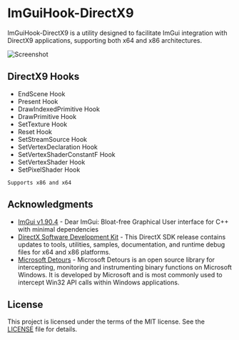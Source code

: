 # ImGuiHook-DirectX9
ImGuiHook-DirectX9 is a utility designed to facilitate ImGui integration with DirectX9 applications, supporting both x64 and x86 architectures.

![Screenshot](https://i.imgur.com/139lIgi.png)

## DirectX9 Hooks
* EndScene Hook
* Present Hook
* DrawIndexedPrimitive Hook
* DrawPrimitive Hook
* SetTexture Hook
* Reset Hook
* SetStreamSource Hook
* SetVertexDeclaration Hook
* SetVertexShaderConstantF Hook
* SetVertexShader Hook
* SetPixelShader Hook
```
Supports x86 and x64
```

## Acknowledgments
* [ImGui v1.90.4](https://github.com/ocornut/imgui) - Dear ImGui: Bloat-free Graphical User interface for C++ with minimal dependencies
* [DirectX Software Development Kit](https://www.microsoft.com/en-us/download/details.aspx?id=6812) - This DirectX SDK release contains updates to tools, utilities, samples, documentation, and runtime debug files for x64 and x86 platforms.
* [Microsoft Detours](https://github.com/microsoft/Detours) - Microsoft Detours is an open source library for intercepting, monitoring and instrumenting binary functions on Microsoft Windows. It is developed by Microsoft and is most commonly used to intercept Win32 API calls within Windows applications.

## License

This project is licensed under the terms of the MIT license. See the [LICENSE](https://github.com/furkankadirguzeloglu/ImGuiHook-DirectX9/blob/master/LICENSE) file for details.
